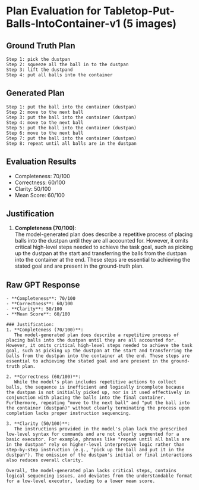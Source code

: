 # Plan Evaluation for Tabletop-Put-Balls-IntoContainer-v1 (5 images)

## Ground Truth Plan
```
Step 1: pick the dustpan
Step 2: squeeze all the ball in to the dustpan
Step 3: lift the dustpand
Step 4: put all balls into the container
```

## Generated Plan
```
Step 1: put the ball into the container (dustpan)
Step 2: move to the next ball
Step 3: put the ball into the container (dustpan)
Step 4: move to the next ball
Step 5: put the ball into the container (dustpan)
Step 6: move to the next ball
Step 7: put the ball into the container (dustpan)
Step 8: repeat until all balls are in the dustpan
```

## Evaluation Results
- Completeness: 70/100
- Correctness: 60/100
- Clarity: 50/100
- Mean Score: 60/100

## Justification
1. **Completeness (70/100)**:  
   The model-generated plan does describe a repetitive process of placing balls into the dustpan until they are all accounted for. However, it omits critical high-level steps needed to achieve the task goal, such as picking up the dustpan at the start and transferring the balls from the dustpan into the container at the end. These steps are essential to achieving the stated goal and are present in the ground-truth plan.

## Raw GPT Response
```
- **Completeness**: 70/100  
- **Correctness**: 60/100  
- **Clarity**: 50/100  
- **Mean Score**: 60/100  

### Justification:
1. **Completeness (70/100)**:  
   The model-generated plan does describe a repetitive process of placing balls into the dustpan until they are all accounted for. However, it omits critical high-level steps needed to achieve the task goal, such as picking up the dustpan at the start and transferring the balls from the dustpan into the container at the end. These steps are essential to achieving the stated goal and are present in the ground-truth plan.

2. **Correctness (60/100)**:  
   While the model's plan includes repetitive actions to collect balls, the sequence is inefficient and logically incomplete because the dustpan is not initially picked up, nor is it used effectively in conjunction with placing the balls into the final container. Furthermore, repeating "move to the next ball" and "put the ball into the container (dustpan)" without clearly terminating the process upon completion lacks proper instruction sequencing. 

3. **Clarity (50/100)**:  
   The instructions provided in the model's plan lack the prescribed low-level syntax for commands and are not clearly segmented for a basic executor. For example, phrases like "repeat until all balls are in the dustpan" rely on higher-level interpretive logic rather than step-by-step instruction (e.g., "pick up the ball and put it in the dustpan"). The omission of the dustpan's initial or final interactions also reduces overall clarity. 

Overall, the model-generated plan lacks critical steps, contains logical sequencing issues, and deviates from the understandable format for a low-level executor, leading to a lower mean score.
```
